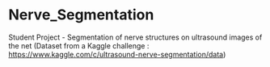# Nerve_Segmentation
Student Project - Segmentation of nerve structures on ultrasound images of the net (Dataset from a Kaggle challenge : https://www.kaggle.com/c/ultrasound-nerve-segmentation/data)
